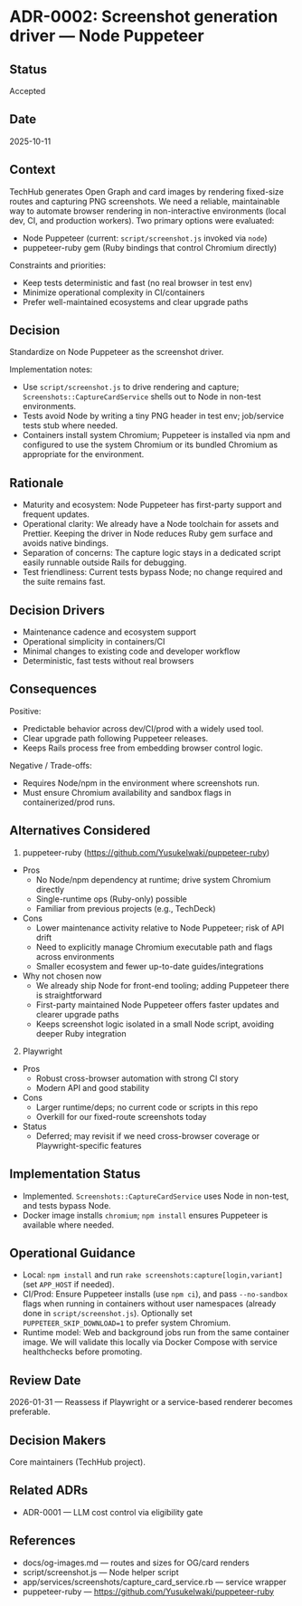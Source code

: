 # ADR-0002: Screenshot generation driver — Node Puppeteer

## Status

Accepted

## Date

2025-10-11

## Context

TechHub generates Open Graph and card images by rendering fixed-size routes and capturing PNG
screenshots. We need a reliable, maintainable way to automate browser rendering in non-interactive
environments (local dev, CI, and production workers). Two primary options were evaluated:

- Node Puppeteer (current: `script/screenshot.js` invoked via `node`)
- puppeteer-ruby gem (Ruby bindings that control Chromium directly)

Constraints and priorities:

- Keep tests deterministic and fast (no real browser in test env)
- Minimize operational complexity in CI/containers
- Prefer well-maintained ecosystems and clear upgrade paths

## Decision

Standardize on Node Puppeteer as the screenshot driver.

Implementation notes:

- Use `script/screenshot.js` to drive rendering and capture; `Screenshots::CaptureCardService`
  shells out to Node in non-test environments.
- Tests avoid Node by writing a tiny PNG header in test env; job/service tests stub where needed.
- Containers install system Chromium; Puppeteer is installed via npm and configured to use the
  system Chromium or its bundled Chromium as appropriate for the environment.

## Rationale

- Maturity and ecosystem: Node Puppeteer has first-party support and frequent updates.
- Operational clarity: We already have a Node toolchain for assets and Prettier. Keeping the driver
  in Node reduces Ruby gem surface and avoids native bindings.
- Separation of concerns: The capture logic stays in a dedicated script easily runnable outside
  Rails for debugging.
- Test friendliness: Current tests bypass Node; no change required and the suite remains fast.

## Decision Drivers

- Maintenance cadence and ecosystem support
- Operational simplicity in containers/CI
- Minimal changes to existing code and developer workflow
- Deterministic, fast tests without real browsers

## Consequences

Positive:

- Predictable behavior across dev/CI/prod with a widely used tool.
- Clear upgrade path following Puppeteer releases.
- Keeps Rails process free from embedding browser control logic.

Negative / Trade-offs:

- Requires Node/npm in the environment where screenshots run.
- Must ensure Chromium availability and sandbox flags in containerized/prod runs.

## Alternatives Considered

1. puppeteer-ruby (https://github.com/YusukeIwaki/puppeteer-ruby)

- Pros
  - No Node/npm dependency at runtime; drive system Chromium directly
  - Single-runtime ops (Ruby-only) possible
  - Familiar from previous projects (e.g., TechDeck)
- Cons
  - Lower maintenance activity relative to Node Puppeteer; risk of API drift
  - Need to explicitly manage Chromium executable path and flags across environments
  - Smaller ecosystem and fewer up-to-date guides/integrations
- Why not chosen now
  - We already ship Node for front-end tooling; adding Puppeteer there is straightforward
  - First-party maintained Node Puppeteer offers faster updates and clearer upgrade paths
  - Keeps screenshot logic isolated in a small Node script, avoiding deeper Ruby integration

2. Playwright

- Pros
  - Robust cross-browser automation with strong CI story
  - Modern API and good stability
- Cons
  - Larger runtime/deps; no current code or scripts in this repo
  - Overkill for our fixed-route screenshots today
- Status
  - Deferred; may revisit if we need cross-browser coverage or Playwright-specific features

## Implementation Status

- Implemented. `Screenshots::CaptureCardService` uses Node in non-test, and tests bypass Node.
- Docker image installs `chromium`; `npm install` ensures Puppeteer is available where needed.

## Operational Guidance

- Local: `npm install` and run `rake screenshots:capture[login,variant]` (set `APP_HOST` if needed).
- CI/Prod: Ensure Puppeteer installs (use `npm ci`), and pass `--no-sandbox` flags when running in
  containers without user namespaces (already done in `script/screenshot.js`). Optionally set
  `PUPPETEER_SKIP_DOWNLOAD=1` to prefer system Chromium.
- Runtime model: Web and background jobs run from the same container image. We will validate this
  locally via Docker Compose with service healthchecks before promoting.

## Review Date

2026-01-31 — Reassess if Playwright or a service-based renderer becomes preferable.

## Decision Makers

Core maintainers (TechHub project).

## Related ADRs

- ADR-0001 — LLM cost control via eligibility gate

## References

- docs/og-images.md — routes and sizes for OG/card renders
- script/screenshot.js — Node helper script
- app/services/screenshots/capture_card_service.rb — service wrapper
- puppeteer-ruby — https://github.com/YusukeIwaki/puppeteer-ruby
